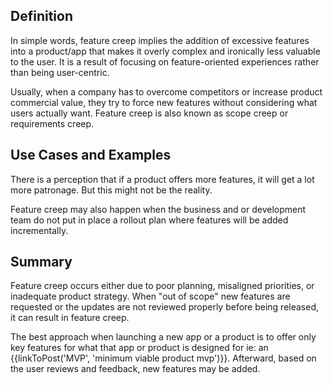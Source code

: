 ## Definition

In simple words, feature creep implies the addition of excessive features into a product/app that makes it overly complex and ironically less valuable to the user. It is a result of focusing on feature-oriented experiences rather than being user-centric.

Usually, when a company has to overcome competitors or increase product commercial value, they try to force new features without considering what users actually want.
Feature creep is also known as scope creep or requirements creep. 

## Use Cases and Examples
There is a perception that if a product offers more features, it will get a lot more patronage. But this might not be the reality. 

Feature creep may also happen when the business and or development team do not put in place a rollout plan where features will be added incrementally.

## Summary

Feature creep occurs either due to poor planning, misaligned priorities, or inadequate product strategy. When "out of scope" new features are requested or the updates are not reviewed properly before being released, it can result in feature creep.

The best approach when launching a new app or a product is to offer only key features for what that app or product is designed for ie: an {{linkToPost('MVP', 'minimum viable product mvp')}}. Afterward, based on the user reviews and feedback, new features may be added.
